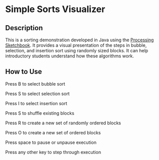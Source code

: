# Simple Sorts Visualizer

## Description
This is a sorting demonstration developed in Java using the [Processing Sketchbook](https://processing.org/). It provides a visual presentation of the steps in bubble, selection, and insertion sort using randomly sized blocks. It can help introductory students understand how these algorithms work.

## How to Use
Press B to select bubble sort

Press S to select selection sort

Press I to select insertion sort

Press S to shuffle existing blocks

Press R to create a new set of randomly ordered blocks

Press O to create a new set of ordered blocks

Press space to pause or unpause execution

Press any other key to step through execution
